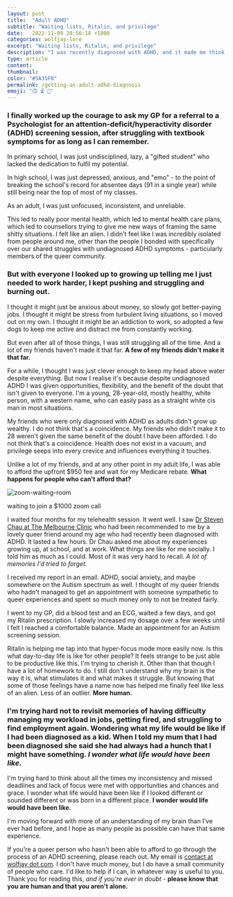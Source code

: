 ```yaml
---
layout: post
title:  "Adult ADHD"
subtitle: "Waiting lists, Ritalin, and privilege"
date:   2022-11-09 20:56:18 +1000
categories: wolfjay-lore
excerpt: "Waiting lists, Ritalin, and privilege"
description: "I was recently diagnosed with ADHD, and it made me think a lot about how my life could have otherwise looked up to this point."
type: article
content:
thumbnail:
color: "#5A35F0"
permalink: /getting-an-adult-adhd-diagnosis
emoji: "🙃 ⏳ 💊"
---
```


### I finally worked up the courage to ask my GP for a referral to a Psychologist for an attention-deficit/hyperactivity disorder (ADHD) screening session, after struggling with textbook symptoms for as long as I can remember.

In primary school, I was just undisciplined, lazy, a "gifted student" who lacked the dedication to fulfil my potential.

In high school, I was just depressed, anxious, and "emo" - to the point of breaking the school's record for absentee days (91 in a single year) while still being near the top of most of my classes.

As an adult, I was just unfocused, inconsistent, and unreliable.

This led to really poor mental health, which led to mental health care plans, which led to counsellors trying to give me new ways of framing the same shitty situations. I felt like an alien. I didn't feel like I was incredibly isolated from people around me, other than the people I bonded with specifically over our shared struggles with undiagnosed ADHD symptoms - particularly members of the queer community.

### But with everyone I looked up to growing up telling me I just needed to work harder, I kept pushing and struggling and burning out.

I thought it might just be anxious about money, so slowly got better-paying jobs. I thought it might be stress from turbulent living situations, so I moved out on my own. I thought it might be an addiction to work, so adopted a few dogs to keep me active and distract me from constantly working.

But even after all of those things, I was still struggling all of the time. And a lot of my friends haven't made it that far. **A few of my friends didn't make it that far.**

For a while, I thought I was just clever enough to keep my head above water despite everything. But now I realise it's because despite undiagnosed ADHD I was given opportunities, flexibility, and the benefit of the doubt that isn't given to everyone. I'm a young, 28-year-old, mostly healthy, white person, with a western name, who can easily pass as a straight white cis man in most situations. 

My friends who were only diagnosed with ADHD as adults didn't grow up wealthy. I do not think that's a coincidence. My friends who didn't make it to 28 weren't given the same benefit of the doubt I have been afforded. I do not think that's a coincidence. Health does not exist in a vacuum, and privilege seeps into every crevice and influences everything it touches.

Unlike a lot of my friends, and at any other point in my adult life, I was able to afford the upfront $950 fee and wait for my Medicare rebate. **What happens for people who can't afford that?**

![zoom-waiting-room](../../../../../assets/images/adhd/zoom-call-waiting-room.jpg)
<p class="post-caption">waiting to join a $1000 zoom call</p>


I waited four months for my telehealth session. It went well. I saw [Dr Steven Chau at The Melbourne Clinic](https://www.yourhealthinmind.org/find-a-psychiatrist/profile/7841/dr-steve-chau?country=AU&state=VIC&seed=957843&onlineConsultations=false&radius=10&expertiseIn=%5B%5D&servicesOffered=%5B31%5D&experienceWith=%5B%5D&treatsAges=%5B%5D&languages=%5B%5D&page=1) who had been recommended to me by a lovely queer friend around my age who had recently been diagnosed with ADHD. It lasted a few hours. Dr Chau asked me about my experiences growing up, at school, and at work. What things are like for me socially. I told him as much as I could. Most of it was very hard to recall. *A lot of memories I'd tried to forget.*

I received my report in an email. ADHD, social anxiety, and maybe somewhere on the Autism spectrum as well. I thought of my queer friends who hadn't managed to get an appointment with someone sympathetic to queer experiences and spent so much money only to not be treated fairly.

I went to my GP, did a blood test and an ECG, waited a few days, and got my Ritalin prescription. I slowly increased my dosage over a few weeks until I felt I reached a comfortable balance. Made an appointment for an Autism screening session.

Ritalin is helping me tap into that hyper-focus mode more easily now. Is this what day-to-day life is like for other people? It feels strange to be just able to be productive like this. I'm trying to cherish it. Other than that though I have a lot of homework to do. I still don't understand why my brain is the way it is, what stimulates it and what makes it struggle. But knowing that some of those feelings have a name now has helped me finally feel like less of an alien. Less of an outlier. **More human.**

### I'm trying hard not to revisit memories of having difficulty managing my workload in jobs, getting fired, and struggling to find employment again. Wondering what my life would be like if I had been diagnosed as a kid. When I told my mum that I had been diagnosed she said she had always had a hunch that I might have something. *I wonder what life would have been like.*

I'm trying hard to think about all the times my inconsistency and missed deadlines and lack of focus were met with opportunities and chances and grace. I wonder what life would have been like if I looked different or sounded different or was born in a different place. **I wonder would life would have been like.**

I'm moving forward with more of an understanding of my brain than I've ever had before, and I hope as many people as possible can have that same experience.

If you're a queer person who hasn't been able to afford to go through the process of an ADHD screening, please reach out. My email is [contact at wolfjay dot com](mailto:contact@wolfjay.com). I don't have much money, but I do have a small community of people who care. I'd like to help if I can, in whatever way is useful to you. Thank you for reading this, *and if you're ever in doubt* - **please know that you are human and that you aren't alone.**